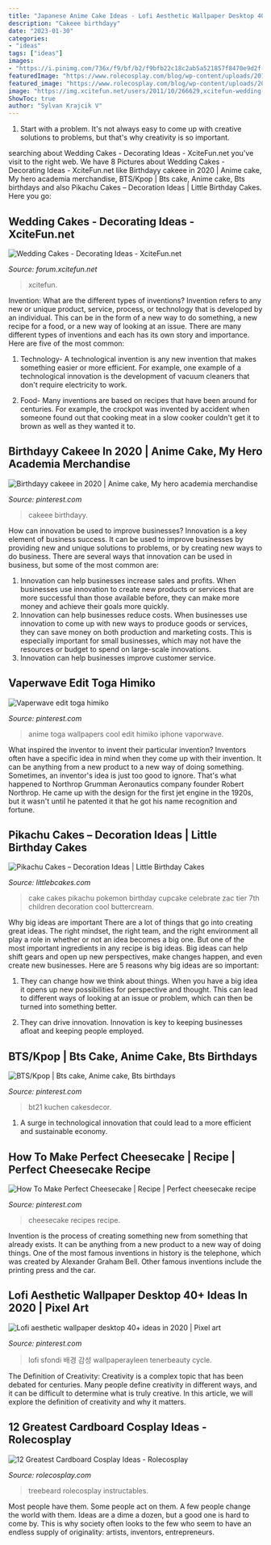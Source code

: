 ```yaml
---
title: "Japanese Anime Cake Ideas - Lofi Aesthetic Wallpaper Desktop 40+ Ideas In 2020"
description: "Cakeee birthdayy"
date: "2023-01-30"
categories:
- "ideas"
tags: ["ideas"]
images:
- "https://i.pinimg.com/736x/f9/bf/b2/f9bfb22c18c2ab5a521857f8470e9d2f--cheesecake-day-cheesecake-recipes.jpg"
featuredImage: "https://www.rolecosplay.com/blog/wp-content/uploads/2016/02/97626c28193a81533b32c021ba6d1b6c-1.jpg"
featured_image: "https://www.rolecosplay.com/blog/wp-content/uploads/2016/02/97626c28193a81533b32c021ba6d1b6c-1.jpg"
image: "https://img.xcitefun.net/users/2011/10/266629,xcitefun-wedding-cakes-decorating-ideas-31.jpg"
ShowToc: true
author: "Sylvan Krajcik V"
---
```



1. Start with a problem. It's not always easy to come up with creative solutions to problems, but that's why creativity is so important.

	

		
searching about Wedding Cakes - Decorating Ideas - XciteFun.net you've visit to the right web. We have 8 Pictures about Wedding Cakes - Decorating Ideas - XciteFun.net like Birthdayy cakeee in 2020 | Anime cake, My hero academia merchandise, BTS/Kpop | Bts cake, Anime cake, Bts birthdays and also Pikachu Cakes – Decoration Ideas | Little Birthday Cakes. Here you go:
		
    
## Wedding Cakes - Decorating Ideas - XciteFun.net

<img loading=lazy src="https://img.xcitefun.net/users/2011/10/266629,xcitefun-wedding-cakes-decorating-ideas-31.jpg" onerror="this.onerror=null;this.src='https://tse3.mm.bing.net/th?id=OIP.VdigzUy_pE7MLp4bDaA1fwHaJ3&amp;pid=15.1';" alt="Wedding Cakes - Decorating Ideas - XciteFun.net">

_Source: forum.xcitefun.net_

>xcitefun. 

	

Invention: What are the different types of inventions?
Invention refers to any new or unique product, service, process, or technology that is developed by an individual. This can be in the form of a new way to do something, a new recipe for a food, or a new way of looking at an issue. There are many different types of inventions and each has its own story and importance. Here are five of the most common:
1. Technology- A technological invention is any new invention that makes something easier or more efficient. For example, one example of a technological innovation is the development of vacuum cleaners that don't require electricity to work.

2. Food- Many inventions are based on recipes that have been around for centuries. For example, the crockpot was invented by accident when someone found out that cooking meat in a slow cooker couldn't get it to brown as well as they wanted it to.

    
## Birthdayy Cakeee In 2020 | Anime Cake, My Hero Academia Merchandise

<img loading=lazy src="https://i.pinimg.com/736x/e1/86/15/e18615ae9799e9356bdd0999ee9c4d47.jpg" onerror="this.onerror=null;this.src='https://tse2.mm.bing.net/th?id=OIP.BzJOwHN9jDQ_F8_fGdarpgHaNK&amp;pid=15.1';" alt="Birthdayy cakeee in 2020 | Anime cake, My hero academia merchandise">

_Source: pinterest.com_

>cakeee birthdayy. 

	

How can innovation be used to improve businesses?
Innovation is a key element of business success. It can be used to improve businesses by providing new and unique solutions to problems, or by creating new ways to do business. There are several ways that innovation can be used in business, but some of the most common are: 
1. Innovation can help businesses increase sales and profits. When businesses use innovation to create new products or services that are more successful than those available before, they can make more money and achieve their goals more quickly.
2. Innovation can help businesses reduce costs. When businesses use innovation to come up with new ways to produce goods or services, they can save money on both production and marketing costs. This is especially important for small businesses, which may not have the resources or budget to spend on large-scale innovations. 
3. Innovation can help businesses improve customer service.

    
## Vaperwave Edit Toga Himiko

<img loading=lazy src="https://i.pinimg.com/736x/48/6c/ff/486cff0954852023a15be14346e79701.jpg" onerror="this.onerror=null;this.src='https://tse3.mm.bing.net/th?id=OIP.a4PBLokmyfO_YriiH5y2owHaNK&amp;pid=15.1';" alt="Vaperwave edit toga himiko">

_Source: pinterest.com_

>anime toga wallpapers cool edit himiko iphone vaporwave. 

	

What inspired the inventor to invent their particular invention?
Inventors often have a specific idea in mind when they come up with their invention. It can be anything from a new product to a new way of doing something. Sometimes, an inventor's idea is just too good to ignore. That's what happened to Northrop Grumman Aeronautics company founder Robert Northrop. He came up with the design for the first jet engine in the 1920s, but it wasn't until he patented it that he got his name recognition and fortune.

    
## Pikachu Cakes – Decoration Ideas | Little Birthday Cakes

<img loading=lazy src="http://www.littlebcakes.com/wp-content/uploads/2014/01/Pikachu-Cakes-Images.jpg" onerror="this.onerror=null;this.src='https://tse4.mm.bing.net/th?id=OIP.-wfnAXg9-gVmF-cwr3jsiAHaJ4&amp;pid=15.1';" alt="Pikachu Cakes – Decoration Ideas | Little Birthday Cakes">

_Source: littlebcakes.com_

>cake cakes pikachu pokemon birthday cupcake celebrate zac tier 7th children decoration cool buttercream. 

	

Why big ideas are important
There are a lot of things that go into creating great ideas. The right mindset, the right team, and the right environment all play a role in whether or not an idea becomes a big one. But one of the most important ingredients in any recipe is big ideas. Big ideas can help shift gears and open up new perspectives, make changes happen, and even create new businesses. Here are 5 reasons why big ideas are so important: 
1. They can change how we think about things. When you have a big idea it opens up new possibilities for perspective and thought. This can lead to different ways of looking at an issue or problem, which can then be turned into something better. 

2. They can drive innovation. Innovation is key to keeping businesses afloat and keeping people employed.

    
## BTS/Kpop | Bts Cake, Anime Cake, Bts Birthdays

<img loading=lazy src="https://i.pinimg.com/736x/00/ff/8f/00ff8f83fefc7103f3ae97b613e51345.jpg" onerror="this.onerror=null;this.src='https://tse1.mm.bing.net/th?id=OIP.oAaN1i3gBuUIOmcY1akeHwHaLL&amp;pid=15.1';" alt="BTS/Kpop | Bts cake, Anime cake, Bts birthdays">

_Source: pinterest.com_

>bt21 kuchen cakesdecor. 

	

1. A surge in technological innovation that could lead to a more efficient and sustainable economy. 

    
## How To Make Perfect Cheesecake | Recipe | Perfect Cheesecake Recipe

<img loading=lazy src="https://i.pinimg.com/736x/f9/bf/b2/f9bfb22c18c2ab5a521857f8470e9d2f--cheesecake-day-cheesecake-recipes.jpg" onerror="this.onerror=null;this.src='https://tse2.mm.bing.net/th?id=OIP.9I24wdl-IcC0NAhYh6faaQHaKX&amp;pid=15.1';" alt="How To Make Perfect Cheesecake | Recipe | Perfect cheesecake recipe">

_Source: pinterest.com_

>cheesecake recipes recipe. 

	

Invention is the process of creating something new from something that already exists. It can be anything from a new product to a new way of doing things. One of the most famous inventions in history is the telephone, which was created by Alexander Graham Bell. Other famous inventions include the printing press and the car.

    
## Lofi Aesthetic Wallpaper Desktop 40+ Ideas In 2020 | Pixel Art

<img loading=lazy src="https://i.pinimg.com/736x/34/99/81/34998125944e468d459546c40fbc0afe.jpg" onerror="this.onerror=null;this.src='https://tse2.mm.bing.net/th?id=OIP.KCXw9vD97LLE6bY6uxY_kwAAAA&amp;pid=15.1';" alt="Lofi aesthetic wallpaper desktop 40+ ideas in 2020 | Pixel art">

_Source: pinterest.com_

>lofi sfondi 배경 감성 wallpaperayleen tenerbeauty cycle. 

	

The Definition of Creativity:
Creativity is a complex topic that has been debated for centuries. Many people define creativity in different ways, and it can be difficult to determine what is truly creative. In this article, we will explore the definition of creativity and why it matters.

    
## 12 Greatest Cardboard Cosplay Ideas - Rolecosplay

<img loading=lazy src="https://www.rolecosplay.com/blog/wp-content/uploads/2016/02/97626c28193a81533b32c021ba6d1b6c-1.jpg" onerror="this.onerror=null;this.src='https://tse3.mm.bing.net/th?id=OIP.zDvIWviMm78jfgMfYdXzKAHaLG&amp;pid=15.1';" alt="12 Greatest Cardboard Cosplay Ideas - Rolecosplay">

_Source: rolecosplay.com_

>treebeard rolecosplay instructables. 

	

Most people have them. Some people act on them. A few people change the world with them. Ideas are a dime a dozen, but a good one is hard to come by. This is why society often looks to the few who seem to have an endless supply of originality: artists, inventors, entrepreneurs.

